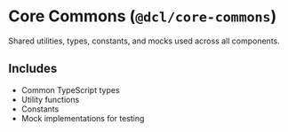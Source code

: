 # Core Commons (`@dcl/core-commons`)

Shared utilities, types, constants, and mocks used across all components.

## Includes

- Common TypeScript types
- Utility functions
- Constants
- Mock implementations for testing
